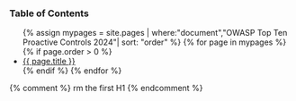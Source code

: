 ### Table of Contents
<ul>
  {% assign mypages = site.pages | where:"document","OWASP Top Ten Proactive Controls 2024"| sort: "order" %}
    {% for page in mypages %}
    {% if page.order > 0 %}
    <li><a href="{{ page.url | absolute_url }}">{{ page.title }}</a></li>
    {% endif %}
    {% endfor %}
</ul>


{% comment %} rm the first H1  {% endcomment %}
<style type="test/css">
  h1.page-title {display: none; }
</style>
